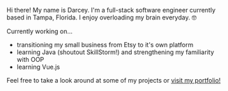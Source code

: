 Hi there! My name is Darcey. I'm a full-stack software engineer currently based in Tampa, Florida. I enjoy overloading my brain everyday. 🤓

Currently working on...
* transitioning my small business from Etsy to it's own platform
* learning Java (shoutout SkillStorm!) and strengthening my familiarity with OOP
* learning Vue.js

Feel free to take a look around at some of my projects or <a href='https://www.hiredarcey.com' rel='noreferrer' target='_blank'>visit my portfolio!</a>